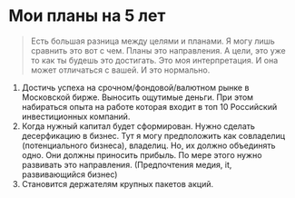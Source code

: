 # Мои планы на 5 лет

> Есть большая разница между целями и планами. Я могу лишь сравнить это вот с чем. Планы это направления. А цели, это уже то как ты будешь это достигать. Это моя интерпретация. И она может отличаться с вашей. И это нормально. 

1. Достичь успеха на срочном/фондовой/валютном рынке в Московской бирже. Выносить ощутимые деньги. При этом набираться опыта на работе которая входит в топ 10 Российский инвестиционных компаний. 
2. Когда нужный капитал будет сформирован. Нужно сделать десерфикацию в бизнес. Тут я могу предположить как совладелиц (потенциального бизнеса), владелиц. Но, их должно объединять одно. Они должны приносить прибыль. По мере этого нужно развивать это направления. (Предпочтения медия, it, развивающийся бизнес)
3. Становится держателям крупных пакетов акций. 
